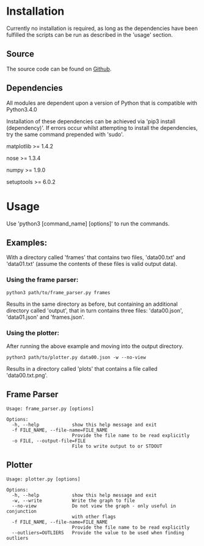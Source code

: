 # Installation
Currently no installation is required, as long as the dependencies
have been fulfilled the scripts can be run as described in the 'usage'
section.

## Source
The source code can be found on [Github](https://github.com/guiltydolphin/rayleigh).

## Dependencies

All modules are dependent upon a version of Python
that is compatible with Python3.4.0

Installation of these dependencies can be
achieved via 'pip3 install (dependency)'.
If errors occur whilst attempting to install
the dependencies, try the same command prepended
with 'sudo'.

matplotlib >= 1.4.2

nose       >= 1.3.4

numpy      >= 1.9.0

setuptools >= 6.0.2

# Usage

Use 'python3 [command_name] [options]' to run the commands.

## Examples:

With a directory called 'frames' that contains
two files, 'data00.txt' and 'data01.txt' (assume
the contents of these files is valid output data).

### Using the frame parser:

    python3 path/to/frame_parser.py frames

Results in the same directory as before, but containing
an additional directory called 'output', that in turn contains
three files: 'data00.json', 'data01.json' and 'frames.json'.

### Using the plotter:

After running the above example and moving into the output directory.

    python3 path/to/plotter.py data00.json -w --no-view

Results in a directory called 'plots' that contains a file called
'data00.txt.png'.


## Frame Parser

    Usage: frame_parser.py [options]

    Options:
      -h, --help            show this help message and exit
      -f FILE_NAME, --file-name=FILE_NAME
                            Provide the file name to be read explicitly
      -o FILE, --output-file=FILE
                            File to write output to or STDOUT

## Plotter

    Usage: plotter.py [options]

    Options:
      -h, --help            show this help message and exit
      -w, --write           Write the graph to file
      --no-view             Do not view the graph - only useful in conjunction
                            with other flags
      -f FILE_NAME, --file-name=FILE_NAME
                            Provide the file name to be read explicitly
      --outliers=OUTLIERS   Provide the value to be used when finding outliers
